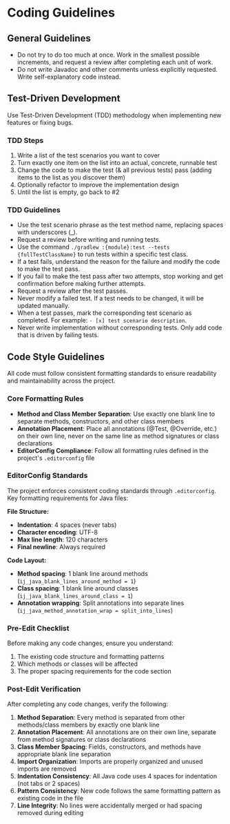 # Coding Guidelines

## General Guidelines

- Do not try to do too much at once. Work in the smallest possible increments, and request a review after completing each unit of work.
- Do not write Javadoc and other comments unless explicitly requested. Write self-explanatory code instead.

## Test-Driven Development

Use Test-Driven Development (TDD) methodology when implementing new features or fixing bugs.

### TDD Steps

1. Write a list of the test scenarios you want to cover
2. Turn exactly one item on the list into an actual, concrete, runnable test
3. Change the code to make the test (& all previous tests) pass (adding items to the list as you discover them)
4. Optionally refactor to improve the implementation design
5. Until the list is empty, go back to #2

### TDD Guidelines

- Use the test scenario phrase as the test method name, replacing spaces with underscores (_).
- Request a review before writing and running tests.
- Use the command `./gradlew :{module}:test --tests {fullTestClassName}` to run tests within a specific test class.
- If a test fails, understand the reason for the failure and modify the code to make the test pass.
- If you fail to make the test pass after two attempts, stop working and get confirmation before making further attempts.
- Request a review after the test passes.
- Never modify a failed test. If a test needs to be changed, it will be updated manually.
- When a test passes, mark the corresponding test scenario as completed. For example: `- [x] test scenario description`.
- Never write implementation without corresponding tests. Only add code that is driven by failing tests.

## Code Style Guidelines

All code must follow consistent formatting standards to ensure readability and maintainability across the project.

### Core Formatting Rules

- **Method and Class Member Separation**: Use exactly one blank line to separate methods, constructors, and other class members
- **Annotation Placement**: Place all annotations (@Test, @Override, etc.) on their own line, never on the same line as method signatures or class declarations
- **EditorConfig Compliance**: Follow all formatting rules defined in the project's `.editorconfig` file

### EditorConfig Standards

The project enforces consistent coding standards through `.editorconfig`. Key formatting requirements for Java files:

**File Structure:**
- **Indentation**: 4 spaces (never tabs)
- **Character encoding**: UTF-8
- **Max line length**: 120 characters
- **Final newline**: Always required

**Code Layout:**
- **Method spacing**: 1 blank line around methods (`ij_java_blank_lines_around_method = 1`)
- **Class spacing**: 1 blank line around classes (`ij_java_blank_lines_around_class = 1`)
- **Annotation wrapping**: Split annotations into separate lines (`ij_java_method_annotation_wrap = split_into_lines`)

### Pre-Edit Checklist

Before making any code changes, ensure you understand:

1. The existing code structure and formatting patterns
2. Which methods or classes will be affected
3. The proper spacing requirements for the code section

### Post-Edit Verification

After completing any code changes, verify the following:

1. **Method Separation**: Every method is separated from other methods/class members by exactly one blank line
2. **Annotation Placement**: All annotations are on their own line, separate from method signatures or class declarations
3. **Class Member Spacing**: Fields, constructors, and methods have appropriate blank line separation
4. **Import Organization**: Imports are properly organized and unused imports are removed
5. **Indentation Consistency**: All Java code uses 4 spaces for indentation (not tabs or 2 spaces)
6. **Pattern Consistency**: New code follows the same formatting pattern as existing code in the file
7. **Line Integrity**: No lines were accidentally merged or had spacing removed during editing
